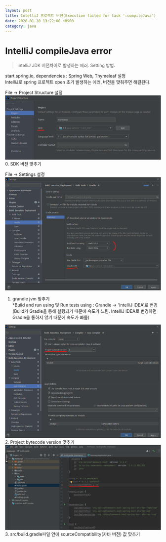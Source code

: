 ```yaml
---
layout: post
title: IntelliJ 프로젝트 버전(Execution failed for task ':compileJava')
date: 2020-01-10 13:22:00 +0900
category: java
---
```

# IntelliJ compileJava error
> IntelliJ JDK 버전차이로 발생하는 에러. Setting 방법.


start.spring.io, dependencies : Spring Web, Thymeleaf 설정  
IntelliJ로 spring 프로젝트 open 초기 발생하는 에러, 버전을 맞춰주면 해결된다.


File -> Project Structure 설정  
<img src="/public/img/IntelliJ_compileJava0.png" style="max-width:100%">  
0. SDK 버전 맞추기


File -> Settings 설정  
<img src="/public/img/IntelliJ_compileJava1.png" style="max-width:100%">  
1. grandle jvm 맞추기  
*Build and run using 및 Run tests using : Grandle -> 'IntelliJ IDEA'로 변경  
(Build가 Gradle을 통해 실행되기 때문에 속도가 느림. IntelliJ IDEA로 변경하면 Gradle을 통하지 않기 때문에 속도가 빠름)  


<img src="/public/img/IntelliJ_compileJava2.png" style="max-width:100%">  
2. Project bytecode version 맞추기


<img src="/public/img/IntelliJ_compileJava3.png" style="max-width:100%">  
3. src/build.gradle파일 안에 sourceCompatibility(자바 버전) 값 맞추기

